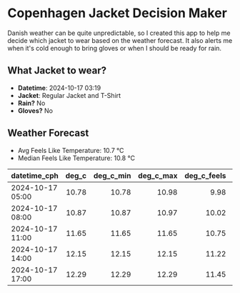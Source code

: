 
# Copenhagen Jacket Decision Maker

Danish weather can be quite unpredictable, so I created this app to help me decide which jacket to wear based on the weather forecast. 
It also alerts me when it's cold enough to bring gloves or when I should be ready for rain.

## What Jacket to wear?

- **Datetime**: 2024-10-17 03:19
- **Jacket**: Regular Jacket and T-Shirt
- **Rain?** No
- **Gloves?** No

## Weather Forecast
- Avg Feels Like Temperature: 10.7 °C
- Median Feels Like Temperature: 10.8 °C

| datetime_cph     |   deg_c |   deg_c_min |   deg_c_max |   deg_c_feels | weather   | wind   | rain   |
|:-----------------|--------:|------------:|------------:|--------------:|:----------|:-------|:-------|
| 2024-10-17 05:00 |   10.78 |       10.78 |       10.98 |          9.98 | Clouds    | High   | None   |
| 2024-10-17 08:00 |   10.87 |       10.87 |       10.97 |         10.02 | Clouds    | High   | None   |
| 2024-10-17 11:00 |   11.65 |       11.65 |       11.65 |         10.75 | Clouds    | High   | None   |
| 2024-10-17 14:00 |   12.15 |       12.15 |       12.15 |         11.22 | Clouds    | High   | None   |
| 2024-10-17 17:00 |   12.29 |       12.29 |       12.29 |         11.45 | Clouds    | High   | None   |
        